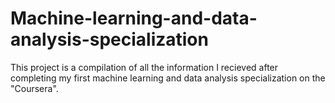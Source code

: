 # Machine-learning-and-data-analysis-specialization
This project is a compilation of all the information I recieved after completing my first machine learning and data analysis specialization on the "Coursera".
